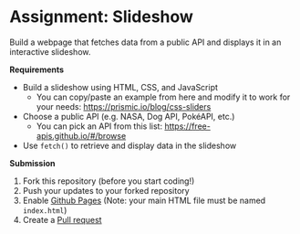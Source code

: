 # Assignment: Slideshow
Build a webpage that fetches data from a public API and displays it in an interactive slideshow.

**Requirements**

- Build a slideshow using HTML, CSS, and JavaScript
    - You can copy/paste an example from here and modify it to work for your needs: https://prismic.io/blog/css-sliders
- Choose a public API (e.g. NASA, Dog API, PokéAPI, etc.)
    - You can pick an API from this list: https://free-apis.github.io/#/browse
- Use `fetch()` to retrieve and display data in the slideshow

**Submission**

1. Fork this repository (before you start coding!)
2. Push your updates to your forked repository
3. Enable [Github Pages](https://www.notion.so/How-to-enable-Github-Pages-23dda96d871f80c99f2fec87680ccf07?pvs=21) (Note: your main HTML file must be named `index.html`)
4. Create a [Pull request](https://www.notion.so/How-to-create-a-Pull-request-PR-26ada96d871f8026bddfe17cf09fdb15?pvs=21)